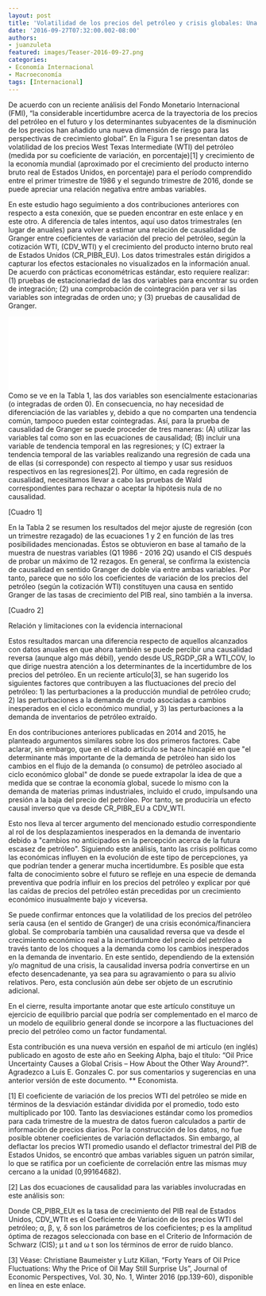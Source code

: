 ```yaml
---
layout: post
title: 'Volatilidad de los precios del petróleo y crisis globales: Una relación causal bidireccional'
date: '2016-09-27T07:32:00.002-08:00'
authors:
- juanzuleta
featured: images/Teaser-2016-09-27.png
categories:
- Economía Internacional
- Macroeconomía
tags: [Internacional]
---
```

De acuerdo con un reciente análisis del Fondo Monetario Internacional (FMI), “la considerable incertidumbre acerca de la trayectoria de los precios del petróleo en el futuro y los determinantes subyacentes de la disminución de los precios han añadido una nueva dimensión de riesgo para las perspectivas de crecimiento global”. En la Figura 1 se presentan datos de volatilidad de los precios West Texas Intermediate (WTI) del petróleo (medida por su coeficiente de variación, en porcentaje)[1] y crecimiento de la economía mundial (aproximado por el crecimiento del producto interno bruto real de Estados Unidos, en porcentaje) para el período comprendido entre el primer trimestre de 1986  y el segundo trimestre de 2016, donde se puede apreciar una relación negativa entre ambas variables.


En este estudio hago seguimiento a dos contribuciones anteriores con respecto a esta conexión, que se pueden encontrar en este enlace y en este otro. A diferencia de tales intentos, aquí uso datos trimestrales (en lugar de anuales) para volver a estimar una relación de causalidad de Granger entre coeficientes de variación del precio del petróleo, según la cotización WTI, (CDV_WTI) y el crecimiento del producto interno bruto real de Estados Unidos (CR_PIBR_EU). Los datos trimestrales están dirigidos a capturar los efectos estacionales no visualizados en la información anual. De acuerdo con prácticas econométricas estándar, esto requiere realizar: (1) pruebas de estacionariedad de las dos variables para encontrar su orden de integración; (2) una comprobación de cointegración para ver si las variables son integradas de orden uno; y (3) pruebas de causalidad de Granger.

<div class="frame-container">
<iframe frameborder="0" scrolling="no" src="//plot.ly/~faro/101.embed"></iframe>
</div>
Como se ve en la Tabla 1, las dos variables son esencialmente estacionarias (o integradas de orden 0). En consecuencia, no hay necesidad de diferenciación de las variables y, debido a que no comparten una tendencia común, tampoco pueden estar cointegradas. Así, para la prueba de causalidad de Granger se puede proceder de tres maneras: (A) utilizar las variables tal como son en las ecuaciones de causalidad; (B) incluir una variable de tendencia temporal en las regresiones; y (C) extraer la tendencia temporal de las variables realizando una regresión de cada una de ellas (si corresponde) con respecto al tiempo y usar sus residuos respectivos en las regresiones[2]. Por último, en cada regresión de causalidad, necesitamos llevar a cabo las pruebas de Wald correspondientes para rechazar o aceptar la hipótesis nula de no causalidad.

 [Cuadro 1]

En la Tabla 2 se resumen los resultados del mejor ajuste de regresión (con un trimestre rezagado) de las ecuaciones 1 y 2 en función de las tres posibilidades mencionadas. Éstos se obtuvieron en base al tamaño de la muestra de nuestras variables (Q1 1986 - 2016 2Q) usando el CIS después de probar un máximo de 12 rezagos. En general, se confirma la existencia de causalidad en sentido Granger de doble vía entre ambas variables. Por tanto, parece que no sólo los coeficientes de variación de los precios del petróleo (según la cotización WTI) constituyen una causa en sentido Granger de las tasas de crecimiento del PIB real, sino también a la inversa.

[Cuadro 2]

Relación y limitaciones con la evidencia internacional


Estos resultados marcan una diferencia respecto de aquellos alcanzados con datos anuales en que ahora también se puede percibir  una causalidad reversa (aunque algo más débil), yendo desde US_RGDP_GR a WTI_COV, lo que dirige nuestra atención a los determinantes de la incertidumbre de los precios del petróleo. En un reciente artículo[3], se han sugerido los siguientes factores que contribuyen a las fluctuaciones del precio del petróleo: 1) las perturbaciones a la producción mundial de petróleo crudo; 2) las perturbaciones a la demanda de crudo asociadas a cambios inesperados en el ciclo económico mundial, y 3) las perturbaciones a la demanda de inventarios de petróleo extraído.

En dos contribuciones anteriores publicadas en 2014 and 2015, he planteado argumentos similares sobre los dos primeros factores. Cabe aclarar, sin embargo, que en el citado artículo se hace hincapié en que "el determinante más importante de la demanda de petróleo han sido los cambios en el flujo de la demanda  (o consumo) de petróleo asociado al ciclo económico global" de donde se puede extrapolar la idea de que a medida que se contrae la economía global, sucede lo mismo con la demanda de materias primas industriales, incluido el crudo, impulsando una presión a la baja del precio del petróleo. Por tanto, se produciría un efecto causal inverso que va desde CR_PIBR_EU a CDV_WTI.

Esto nos lleva al tercer argumento del mencionado estudio correspondiente al rol de los desplazamientos inesperados en la demanda de inventario debido a "cambios no anticipados en la percepción acerca de la futura escasez de petróleo". Siguiendo este análisis, tanto las crisis políticas como las económicas influyen en la evolución de este tipo de percepciones, ya que podrían tender a generar mucha incertidumbre. Es posible que esta falta de conocimiento sobre el futuro se refleje en una especie de demanda preventiva que podría influir en los precios del petróleo y explicar por qué las caídas de precios del petróleo están precedidas por un crecimiento económico inusualmente bajo y viceversa.

Se puede confirmar entonces que la volatilidad de los precios del petróleo sería causa (en el sentido de Granger) de una crisis económica/financiera global.  Se comprobaría también una causalidad reversa que va desde el crecimiento económico real a la incertidumbre del precio del petróleo a través tanto de los choques a la demanda como los cambios inesperados en la demanda de inventario. En este sentido, dependiendo de la extensión y/o magnitud de una crisis, la causalidad inversa podría convertirse en un efecto desencadenante, ya sea para su agravamiento o para su  alivio relativos. Pero, esta conclusión aún debe ser objeto de un escrutinio adicional.

En el cierre, resulta importante anotar que este artículo constituye un ejercicio de equilibrio parcial que podría ser complementado en el marco de un modelo de equilibrio general donde se incorpore a las fluctuaciones del precio del petróleo como un factor fundamental.    

Esta contribución es una nueva versión en español de mi artículo (en inglés) publicado en agosto de este año en Seeking Alpha, bajo el título: “Oil Price Uncertainty Causes a Global Crisis – How About the Other Way Around?”. Agradezco a Luis E. Gonzales C. por sus comentarios y sugerencias en una anterior versión de este documento.
**  Economista.

[1]  El coeficiente de variación de los precios WTI del petróleo se mide en términos de la desviación estándar dividida por el promedio, todo esto multiplicado por 100.  Tanto las desviaciones estándar como los promedios para cada trimestre de la muestra de datos fueron calculados a partir de información de precios diarios. Por la construcción de los datos, no fue posible obtener coeficientes de variación deflactados. Sin embargo, al deflactar los precios WTI promedio usando el deflactor trimestral del PIB de Estados Unidos, se encontró que ambas variables siguen un patrón similar, lo que se ratifica por un coeficiente de correlación entre las mismas muy cercano a la unidad (0,99164682).

[2] Las dos ecuaciones de causalidad para las variables involucradas en este análisis son:

Donde CR_PIBR_EUt es la tasa de crecimiento del PIB real de Estados Unidos, CDV_WTIt es el Coeficiente de Variación de los precios WTI del petróleo; α, β, γ, δ son los parámetros de los coeficientes; p es la amplitud óptima de rezagos seleccionada con base en el Criterio de Información de Schwarz (CIS); μ t and ω t son los términos de error de ruido blanco.

[3]  Véase: Christiane Baumeister y Lutz Kilian, “Forty Years of Oil Price Fluctuations: Why the Price of Oil May Still Surprise Us”, Journal of Economic Perspectives, Vol. 30, No. 1, Winter 2016 (pp.139-60), disponible en línea en este enlace.
